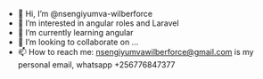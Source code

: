- 👋 Hi, I’m @nsengiyumva-wilberforce
- 👀 I’m interested in angular roles and Laravel
- 🌱 I’m currently learning angular
- 💞️ I’m looking to collaborate on ...
- 📫 How to reach me: nsengiyumvawilberforce@gmail.com is my personal email, whatsapp +256776847377

<!---
nsengiyumva-wilberforce/nsengiyumva-wilberforce is a ✨ special ✨ repository because its `README.md` (this file) appears on your GitHub profile.
You can click the Preview link to take a look at your changes.
--->
